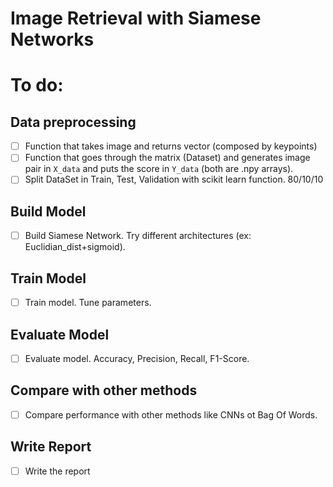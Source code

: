 # Image Retrieval with Siamese Networks

# To do:
## Data preprocessing
- [ ] Function that takes image and returns vector (composed by keypoints)
- [ ] Function that goes through the matrix (Dataset) and generates image pair in `X_data` and puts the score in `Y_data` (both are .npy arrays).
- [ ] Split DataSet in Train, Test, Validation with scikit learn function. 80/10/10
## Build Model
- [ ] Build Siamese Network. Try different architectures (ex: Euclidian_dist+sigmoid).
## Train Model
- [ ] Train model. Tune parameters.
## Evaluate Model
- [ ] Evaluate model. Accuracy, Precision, Recall, F1-Score.
## Compare with other methods
- [ ] Compare performance with other methods like CNNs ot Bag Of Words.
## Write Report
- [ ] Write the report
